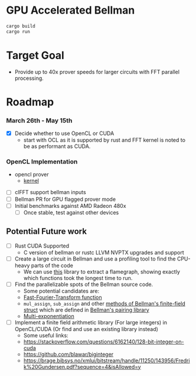 # GPU Accelerated Bellman

```bash
cargo build
cargo run
```

# Target Goal

- Provide up to 40x prover speeds for larger circuits with FFT parallel processing.

# Roadmap 
### March 26th - May 15th

- [x] Decide whether to use OpenCL or CUDA
	- start with OCL as it is supported by rust and FFT kernel is noted to be as performant as CUDA.

### OpenCL Implementation
- opencl prover 
	- [kernel](https://github.com/clMathLibraries/clFFT)
- [ ] clFFT support bellman inputs
- [ ] Bellman PR for GPU flagged prover mode
- [ ] Initial benchmarks against AMD Radeon 480x
	- [ ] Once stable, test against other devices

## Potential Future work
- [ ] Rust CUDA Supported
	- C version of bellman or rustc LLVM NVPTX upgrades and support
- [ ] Create a large circuit in Bellman and use a profiling tool to find the CPU-heavy parts of the code
    - We can use [this](https://github.com/TyOverby/flame) library to extract a flamegraph, showing exactly which functions took the longest time to run.
- [ ] Find the parallelizable spots of the Bellman source code.
    - Some potential candidates are:
    - [Fast-Fourier-Transform function](https://github.com/finalitylabs/bellman/blob/437664fa9dc2a5103a664407d2f8f01a4fd5b748/src/domain.rs#L272)
    - `mul_assign`, `sub_assign` and other [methods of Bellman's finite-field struct](https://github.com/finalitylabs/bellman/blob/437664fa9dc2a5103a664407d2f8f01a4fd5b748/src/groth16/prover.rs#L250) which are defined in [Bellman's pairing library](https://github.com/zkcrypto/pairing/blob/183a64b08e9dc7067f78624ec161371f1829623e/src/bls12_381/ec.rs#L534)
    - [Multi-exponentiation](https://github.com/finalitylabs/bellman/blob/437664fa9dc2a5103a664407d2f8f01a4fd5b748/src/groth16/prover.rs#L262)
- [ ] Implement a finite field arithmetic library (For large integers) in OpenCL/CUDA (Or find and use an existing library instead)
    - Some useful links:
    - https://stackoverflow.com/questions/6162140/128-bit-integer-on-cuda
    - https://github.com/blawar/biginteger
    - https://brage.bibsys.no/xmlui/bitstream/handle/11250/143956/Fredrik%20Gundersen.pdf?sequence=4&isAllowed=y
